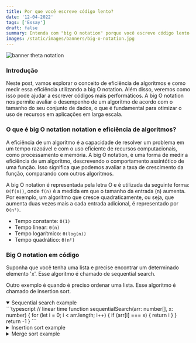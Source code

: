 ```yaml
---
title: Por que você escreve código lento?
date: '12-04-2022'
tags: ['Essay']
draft: false
summary: Entenda com "big O notation" porque você escreve código lento
images: /static/images/banners/big-o-notation.jpg
---
```


![banner theta notation](/static/images/banners/big-o-notation.jpg)

### Introdução

Neste post, vamos explorar o conceito de eficiência de algoritmos e como medir essa eficiência utilizando a big O notation. Além disso, veremos como isso pode ajudar a escrever códigos mais performáticos. A big O notation nos permite avaliar o desempenho de um algoritmo de acordo com o tamanho do seu conjunto de dados, o que é fundamental para otimizar o uso de recursos em aplicações em larga escala.

### O que é big O notation notation e eficiência de algoritmos?

A eficiência de um algoritmo é a capacidade de resolver um problema em um tempo razoável e com o uso eficiente de recursos computacionais, como processamento e memória. A big O notation, é uma forma de medir a eficiência de um algoritmo, descrevendo o comportamento assintótico de uma função. Isso significa que podemos avaliar a taxa de crescimento da função, comparando com outros algoritmos.

A big O notation é representada pela letra O e é utilizada da seguinte forma: `Θ(f(n))`, onde `f(n)` é a medida em que o tamanho da entrada (n) aumenta. Por exemplo, um algoritmo que cresce quadraticamente, ou seja, que aumenta duas vezes mais a cada entrada adicional, é representado por `Θ(n²)`.

- Tempo constante: `Θ(1)`
- Tempo linear: `Θ(n)`
- Tempo logarítmico: `Θ(log(n))`
- Tempo quadrático: `Θ(n²)`

### Big O notation em código

Suponha que você tenha uma lista e precise encontrar um determinado elemento 'x'. Esse algoritmo é chamado de sequential search.

Outro exemplo é quando é preciso ordenar uma lista. Esse algoritmo é chamado de insertion sort.

<details open>
<summary>Sequential search example</summary>
```typescript
// linear time
function sequentialSearch(arr: number[], x: number) {
  for (let i = 0; i < arr.length; i++) {
    if (arr[i] === x) {
      return i
    }
  }
  return -1
}
```
</details>

<details>
<summary>Insertion sort example</summary>
```typescript
// quadratic time
function insertionSort(arr: number[]) {
  for (let i = 1; i < arr.length; i++) {
    let currentVal = arr[i]
    for (var j = i - 1; j >= 0 && arr[j] > currentVal; j--) {
      arr[j + 1] = arr[j]
    }
    arr[j + 1] = currentVal

    console.log(arr)
  }

  return arr
}
```
</details>

Ambos os códigos funcionam e resolvem o problema proposto, mas um é mais performático que o outro. O primeiro código é linear, o que significa que o loop for será executado por uma quantidade de vezes diretamente proporcional ao tamanho do array. Isso quer dizer que, se o array tem n elementos, o loop será executado n vezes, o que pode ser representado por Θ(n).

A vantagem dessa abordagem é que, em caso de arrays maiores, o código será executado mais rapidamente, pois o número de iterações é proporcional ao tamanho do array. Isso faz com que a complexidade de tempo do código seja limitada pelo tamanho do array, o que resulta em um gráfico de crescimento menos acentuado em comparação com um código de complexidade quadrática. Em outras palavras, o primeiro código é mais performático e eficiente em situações onde o array pode ser muito grande.

![image](/static/images/posts/big-o-notation.jpeg)

O segundo código é um exemplo de complexidade quadrática `Θ(n²)`. Isso significa que o loop `for` dentro do loop `for` será executado por uma quantidade de vezes proporcional ao quadrado do tamanho do array. Em outras palavras, se o array tem `n` elementos, o loop interno será executado `n * n` vezes, o que pode ser representado por `Θ(n²)`.

As implicações dessa complexidade são que, em arrays maiores, o gráfico de crescimento será mais acentuado, o que resulta em um código mais lento e mais complexo quanto maior o input.

Agora, vejamos alguns exemplos de códigos com complexidades logarítmicas O(log(n)) e O(n log(n)).

Suponha que você receba uma lista de números e precise encontrar um determinado número x na lista. Para isso, pode-se utilizar o algoritmo de binary search, que tem complexidade O(log(n)).

Outro exemplo é quando é preciso ordenar uma lista de números de forma logarítmica. Para isso, pode-se utilizar o algoritmo de merge sort, que tem complexidade O(n log(n)).

Esses algoritmos são mais performáticos e eficientes do que abordagens lineares ou quadráticas em situações onde o tamanho da entrada pode ser muito grande.

<details>
<summary>Binary search example</summary>
```typescript
// O(log(n))
function binarySearch(arr: number[], x: number) {
  let left = 0
  let right = arr.length - 1

  while (left <= right) {
    let mid = Math.floor((left + right) / 2)
    if (arr[mid] === x) {
      return mid
    }
    if (arr[mid] < x) {
      left = mid + 1
    } else {
      right = mid - 1
    }
  }
  return -1
}
```
</details>

<details>
<summary>Merge sort example</summary>
```typescript
// O(n log(n))
function mergeSort(arr: number[]) {
  if (arr.length === 1) {
    return arr
  }

  let mid = Math.floor(arr.length / 2)
  let left = arr.slice(0, mid)
  let right = arr.slice(mid)

  return merge(mergeSort(left), mergeSort(right))
}

function merge(left: number[], right: number[]) {
  let result = []
  let i = 0
  let j = 0

  while (i < left.length && j < right.length) {
    if (left[i] < right[j]) {
      result.push(left[i])
      i++
    } else {
      result.push(right[j])
      j++
    }
  }

  return result.concat(left.slice(i)).concat(right.slice(j))
}
```
</details>

Ambos os exemplos são válidos, mas apresentam complexidades de tempo diferentes. O primeiro é O(log(n)), o que significa que o tempo de execução aumenta de forma logarítmica em relação ao tamanho do input. Em outras palavras, no pior dos casos, se o array tem 8 elementos, o algoritmo será executado 3 vezes. Por exemplo: log2(8) = 3.

O segundo exemplo, O(n log(n)), é uma notação que indica que o tempo de execução de um algoritmo aumenta de forma proporcional ao produto do tamanho dos dados de entrada e do logaritmo desse tamanho. Isso significa que, no pior dos casos, se o array tem 8 elementos, o algoritmo será executado 24 vezes. Por exemplo: 8 * log2(8) = 24.

No entanto, é importante lembrar que a complexidade temporal de um algoritmo não implica necessariamente em maior ou menor velocidade. É possível que um algoritmo com uma pior complexidade seja mais rápido que um algoritmo com uma melhor complexidade, dependendo do input específico. No entanto, em geral, é seguro dizer que quanto menor a complexidade, mais rápido o algoritmo será, de acordo com o que o input aumente.

Para quem quiser se aprofundar mais no assunto, recomendo a leitura do livro "Introduction to Algorithms" do Thomas H. Cormen.

#### Referências

- [Big O notation ](https://en.wikipedia.org/wiki/Big_O_notation)
- [introduction to algorithms](https://www.amazon.com.br/Introduction-Algorithms-Thomas-H-Cormen/dp/0262033844)
